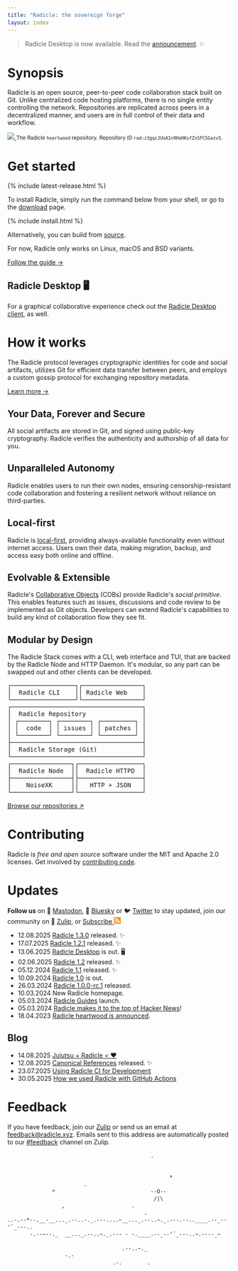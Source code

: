 ```yaml
---
title: "Radicle: the sovereign forge"
layout: index
---
```


> Radicle Desktop is now available. Read the [announcement](/2025/06/13/radicle-desktop.html). ✨

# Synopsis

Radicle is an open source, peer-to-peer code collaboration stack built on Git.
Unlike centralized code hosting platforms, there is no single entity
controlling the network. Repositories are replicated across peers in a
decentralized manner, and users are in full control of their data and workflow.

<a class="screenshot" href="https://app.radicle.xyz/nodes/seed.radicle.xyz/rad:z3gqcJUoA1n9HaHKufZs5FCSGazv5" target="_blank" title="Heartwood is the latest generation of the Radicle protocol">
  <img class="screenshot" src="/assets/images/web-app-screenshot.png"/>
</a>
<small class="caption">
  The Radicle <code>heartwood</code> repository. Repository ID
  <code>rad:z3gqcJUoA1n9HaHKufZs5FCSGazv5</code>.
</small>

<a id="get-started"><!-- Anchor --></a>

# Get started

{% include latest-release.html %}

To install Radicle, simply run the command below from your shell, or go to the
[download][] page.

{% include install.html %}

Alternatively, you can build from [source][heartwood].

For now, Radicle only works on Linux, macOS and BSD variants.

<a class="button" href="/guides/user">Follow the guide &rarr;</a>

## Radicle Desktop 🖥️

For a graphical collaborative experience check out the [Radicle Desktop client][desktop], as well.

# How it works

The Radicle protocol leverages cryptographic identities for code and social
artifacts, utilizes Git for efficient data transfer between peers, and employs
a custom gossip protocol for exchanging repository metadata.

<a class="button" href="/guides/protocol">Learn more &rarr;</a>

## Your Data, Forever and Secure

All social artifacts are stored in Git, and signed using public-key
cryptography. Radicle verifies the authenticity and authorship of all data
for you.

## Unparalleled Autonomy

Radicle enables users to run their own nodes, ensuring censorship-resistant
code collaboration and fostering a resilient network without reliance on
third-parties.

## Local-first

Radicle is [local-first][], providing always-available functionality even
without internet access. Users own their data, making migration, backup, and
access easy both online and offline.

## Evolvable & Extensible

Radicle's [Collaborative Objects][cobs] (COBs) provide Radicle's *social
primitive*. This enables features such as issues, discussions and code review
to be implemented as Git objects. Developers can extend Radicle's capabilities
to build any kind of collaboration flow they see fit.

## Modular by Design

The Radicle Stack comes with a CLI, web interface and TUI, that are backed by
the Radicle Node and HTTP Daemon. It's modular, so any part can be swapped out
and other clients can be developed.

<pre class="diagram">
┌─────────────────┐┌────────────────┐
│  Radicle CLI    ││ Radicle Web    │
└─────────────────┘└────────────────┘
┌───────────────────────────────────┐
│  Radicle Repository               │
│ ┌────────┐ ┌────────┐ ┌─────────┐ │
│ │  code  │ │ issues │ │ patches │ │
│ └────────┘ └────────┘ └─────────┘ │
├───────────────────────────────────┤
│  Radicle Storage (Git)            │
└───────────────────────────────────┘
┌────────────────┐┌─────────────────┐
│  Radicle Node  ││  Radicle HTTPD  │
├────────────────┤├─────────────────┤
│    NoiseXK     ││   HTTP + JSON   │
└────────────────┘└─────────────────┘
</pre>

<a class="button" href="https://app.radicle.xyz/nodes/seed.radicle.xyz">Browse our repositories ↗</a>

# Contributing

Radicle is *free and open source* software under the MIT and Apache 2.0
licenses. Get involved by [contributing code][contribute].

[contribute]: https://app.radicle.xyz/nodes/seed.radicle.xyz/rad:z3gqcJUoA1n9HaHKufZs5FCSGazv5/tree/CONTRIBUTING.md

# Updates

**Follow us** on 🐘 [Mastodon][mast], 🦋 [Bluesky][bsky] or 🐦 [Twitter][twitter] to stay
updated, join our community on 💬 [Zulip][zulip], or <a href="{{ site.feed.path | default: '/feed.xml' | relative_url }}">
  Subscribe <img src="/assets/images/rss.svg" alt="RSS logo" style="width:15px;"/>
</a>

- 12.08.2025 [Radicle 1.3.0](/2025/08/12/radicle-1.3.0.html) released. ✨
- 17.07.2025 [Radicle 1.2.1](/2025/07/17/radicle-1.2.1.html) released. ✨
- 13.06.2025 [Radicle Desktop](/2025/06/13/radicle-desktop.html) is out. 🖥️
- 02.06.2025 [Radicle 1.2](/2025/06/02/radicle-1.2.html) released. ✨
- 05.12.2024 [Radicle 1.1](/2024/12/05/radicle-1.1.html) released. ✨
- 10.09.2024 [Radicle 1.0](/2024/09/10/radicle-1.0.html) is out.
- 26.03.2024 [Radicle 1.0.0-rc.1][1.0] released.
- 10.03.2024 New Radicle homepage.
- 05.03.2024 [Radicle Guides](/guides) launch.
- 05.03.2024 [Radicle makes it to the top of Hacker News][hn]!
- 18.04.2023 [Radicle heartwood is announced](https://x.com/radicle/status/1648336186862194693?s=20).

[hn]: https://news.ycombinator.com/item?id=39600810
[1.0]: https://twitter.com/radicle/status/1772659708978991605

## Blog

- 14.08.2025 [Jujutsu + Radicle = ❤️](/2025/08/14/jj-with-radicle.html)
- 12.08.2025 [Canonical References](/2025/08/12/canonical-references.html) released. ✨
- 23.07.2025 [Using Radicle CI for Development](/2025/07/23/using-radicle-ci-for-development.html)
- 30.05.2025 [How we used Radicle with GitHub Actions](/2025/05/30/radicle-with-github-actions.html)

# Feedback

If you have feedback, join our [Zulip][zulip] or send us an email at
[feedback@radicle.xyz](mailto:feedback@radicle.xyz). Emails sent to this
address are automatically posted to our [#feedback](https://radicle.zulipchat.com/#narrow/channel/392584-feedback)
channel on Zulip.

                                                 .


                                                       *
                            .
                  *                              --O--
                                                  /|\
                     ,                     .
                                               .
    ..-.--*--.__-__..._.--..-._.---....~__..._.--..~._.---.--..____.--_--'`_---..
           -.--~--._  __..._.--..~._.--- - -.____.--_--'`_---..~.----_~

                                        .--..~._
                      -.-
                                     .-.        .


[install-script]: /install
[twitter]: https://twitter.com/radicle
[bsky]: https://bsky.app/profile/radicle.xyz
[mast]: https://toot.radicle.xyz/@radicle
[zulip]: https://radicle.zulipchat.com
[heartwood]: https://app.radicle.xyz/nodes/seed.radicle.xyz/rad:z3gqcJUoA1n9HaHKufZs5FCSGazv5
[desktop]: /desktop
[cobs]: /guides/protocol#collaborative-objects
[local-first]: https://www.inkandswitch.com/local-first/
[download]: /download
